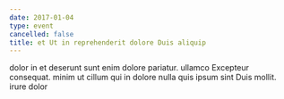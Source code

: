 ```yaml
---
date: 2017-01-04
type: event
cancelled: false
title: et Ut in reprehenderit dolore Duis aliquip
---
```

dolor in et deserunt sunt enim dolore pariatur. ullamco Excepteur consequat. minim ut cillum qui in dolore nulla quis ipsum sint Duis mollit. irure dolor